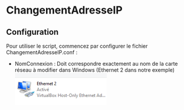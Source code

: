 # ChangementAdresseIP

## Configuration
Pour utiliser le script, commencez par configurer le fichier ChangementAdresseIP.conf : 
- NomConnexion : Doit correspondre exactement au nom de la carte réseau à modifier dans Windows (Ethernet 2 dans notre exemple)
![Image de la carte réseau](/Images/00%20-%20Reseau.png)


